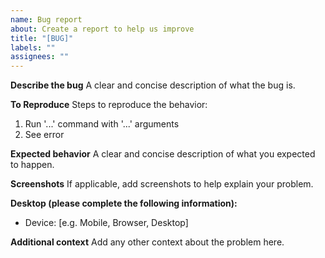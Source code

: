 ```yaml
---
name: Bug report
about: Create a report to help us improve
title: "[BUG]"
labels: ""
assignees: ""
---
```


**Describe the bug**
A clear and concise description of what the bug is.

**To Reproduce**
Steps to reproduce the behavior:

1. Run '...' command with '...' arguments
2. See error

**Expected behavior**
A clear and concise description of what you expected to happen.

**Screenshots**
If applicable, add screenshots to help explain your problem.

**Desktop (please complete the following information):**

- Device: [e.g. Mobile, Browser, Desktop]

**Additional context**
Add any other context about the problem here.
